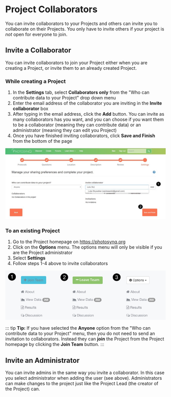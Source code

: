 # Project Collaborators

You can invite collaborators to your Projects and others can invite you to collaborate on their Projects. You only have to invite others if your project is *not* open for everyone to join.

## Invite a Collaborator

You can invite collaborators to join your Project either when you are creating a Project, or invite them to an already created Project.

### While creating a Project

1. In the **Settings** tab, select **Collaborators only** from the "Who can contribute data to your Project" drop down menu
2. Enter the email address of the collaborator you are inviting in the **Invite collaborator** box
3. After typing in the email address, click the **Add** button. You can invite as many collaborators has you want, and you can choose if you want them to be a collaborator (meaning they can contribute data) or an administrator (meaning they can edit you Project)
4. Once you have finished inviting collaborators, click **Save and Finish** from the bottom of the page

![Invite Collaborator](./images/invite-collaborator.jpg)

### To an existing Project

1. Go to the Project homepage on <https://photosynq.org>
2. Click on the **Options** menu. The options menu will only be visible if you are the Project administrator
3. Select **Settings**
4. Follow steps 1-4 above to invite collaborators

![Project options](./images/project-options.jpg)

::: tip
**Tip:** If you have selected the **Anyone** option from the "Who can contribute data to your Project" menu, then you do not need to send an invitation to collaborators. Instead they can **join** the Project from the Project homepage by clicking the **Join Team** button.
:::

## Invite an Administrator

You can invite admins in the same way you invite a collaborator. In this case you select administrator when adding the user (see above). Administrators can make changes to the project just like the Project Lead (the creator of the Project) can.
